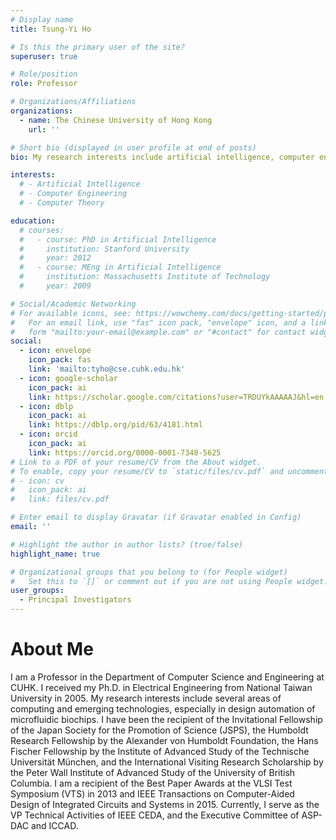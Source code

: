 ```yaml
---
# Display name
title: Tsung-Yi Ho

# Is this the primary user of the site?
superuser: true

# Role/position
role: Professor

# Organizations/Affiliations
organizations:
  - name: The Chinese University of Hong Kong
    url: ''

# Short bio (displayed in user profile at end of posts)
bio: My research interests include artificial intelligence, computer engineering and computer theory.

interests:
  # - Artificial Intelligence
  # - Computer Engineering
  # - Computer Theory

education:
  # courses:
  #   - course: PhD in Artificial Intelligence
  #     institution: Stanford University
  #     year: 2012
  #   - course: MEng in Artificial Intelligence
  #     institution: Massachusetts Institute of Technology
  #     year: 2009

# Social/Academic Networking
# For available icons, see: https://wowchemy.com/docs/getting-started/page-builder/#icons
#   For an email link, use "fas" icon pack, "envelope" icon, and a link in the
#   form "mailto:your-email@example.com" or "#contact" for contact widget.
social:
  - icon: envelope
    icon_pack: fas
    link: 'mailto:tyho@cse.cuhk.edu.hk'
  - icon: google-scholar
    icon_pack: ai
    link: https://scholar.google.com/citations?user=TRDUYkAAAAAJ&hl=en
  - icon: dblp
    icon_pack: ai
    link: https://dblp.org/pid/63/4181.html
  - icon: orcid
    icon_pack: ai
    link: https://orcid.org/0000-0001-7348-5625
# Link to a PDF of your resume/CV from the About widget.
# To enable, copy your resume/CV to `static/files/cv.pdf` and uncomment the lines below.
# - icon: cv
#   icon_pack: ai
#   link: files/cv.pdf

# Enter email to display Gravatar (if Gravatar enabled in Config)
email: ''

# Highlight the author in author lists? (true/false)
highlight_name: true

# Organizational groups that you belong to (for People widget)
#   Set this to `[]` or comment out if you are not using People widget.
user_groups:
  - Principal Investigators
---
```


# About Me
I am a Professor in the Department of Computer Science and Engineering at CUHK. 
I received my Ph.D. in Electrical Engineering from National Taiwan University in 2005. My research interests include several areas of computing and emerging technologies, especially in design automation of microfluidic biochips.
I have been the recipient of the Invitational Fellowship of the Japan Society for the Promotion of Science (JSPS), the Humboldt Research Fellowship by the Alexander von Humboldt Foundation, the Hans Fischer Fellowship by the Institute of Advanced Study of the Technische Universität München, and the International Visiting Research Scholarship by the Peter Wall Institute of Advanced Study of the University of British Columbia.
I am a recipient of the Best Paper Awards at the VLSI Test Symposium (VTS) in 2013 and IEEE Transactions on Computer-Aided Design of Integrated Circuits and Systems in 2015.
Currently, I serve as the VP Technical Activities of IEEE CEDA, and the Executive Committee of ASP-DAC and ICCAD. 
